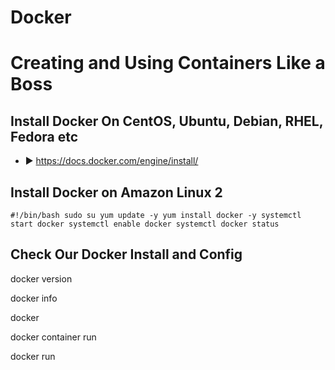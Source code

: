 # Docker 
# Creating and Using Containers Like a Boss
## Install Docker On CentOS, Ubuntu, Debian, RHEL, Fedora etc
- ► https://docs.docker.com/engine/install/

## Install Docker on Amazon Linux 2
``
#!/bin/bash
sudo su
yum update -y
yum install docker -y
systemctl start docker
systemctl enable docker
systemctl docker status
``

## Check Our Docker Install and Config

docker version

docker info

docker

docker container run

docker run


